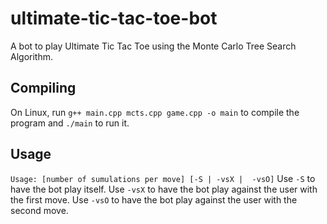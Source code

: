 # ultimate-tic-tac-toe-bot
A bot to play Ultimate Tic Tac Toe using the Monte Carlo Tree Search Algorithm.
## Compiling
On Linux, run ```g++ main.cpp mcts.cpp game.cpp -o main``` to compile the program and ```./main``` to run it.
## Usage
```Usage: [number of sumulations per move] [-S | -vsX |  -vsO]```
Use ```-S``` to have the bot play itself.
Use ```-vsX``` to have the bot play against the user with the first move.
Use ```-vsO``` to have the bot play against the user with the second move.
